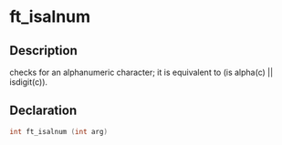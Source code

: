 # ft_isalnum

## Description
checks for an alphanumeric character; it is equivalent to (is alpha(c) || isdigit(c)).

## Declaration
```c
int ft_isalnum (int arg)
```
